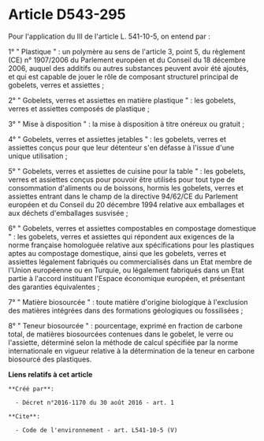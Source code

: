 # Article D543-295

Pour l'application du III de l'article L. 541-10-5, on entend par :

1° " Plastique " : un polymère au sens de l'article 3, point 5, du règlement (CE) n° 1907/2006 du Parlement européen et du
Conseil du 18 décembre 2006, auquel des additifs ou autres substances peuvent avoir été ajoutés, et qui est capable de jouer
le rôle de composant structurel principal de gobelets, verres et assiettes ;

2° " Gobelets, verres et assiettes en matière plastique " : les gobelets, verres et assiettes composés de plastique ;

3° " Mise à disposition " : la mise à disposition à titre onéreux ou gratuit ;

4° " Gobelets, verres et assiettes jetables " : les gobelets, verres et assiettes conçus pour que leur détenteur s'en défasse
à l'issue d'une unique utilisation ;

5° " Gobelets, verres et assiettes de cuisine pour la table " : les gobelets, verres et assiettes conçus pour pouvoir être
utilisés pour tout type de consommation d'aliments ou de boissons, hormis les gobelets, verres et assiettes entrant dans le
champ de la directive 94/62/CE du Parlement européen et du Conseil du 20 décembre 1994 relative aux emballages et aux déchets
d'emballages susvisée ;

6° " Gobelets, verres et assiettes compostables en compostage domestique " : les gobelets, verres et assiettes qui répondent
aux exigences de la norme française homologuée relative aux spécifications pour les plastiques aptes au compostage
domestique, ainsi que les gobelets, verres et assiettes légalement fabriqués ou commercialisés dans un Etat membre de l'Union
européenne ou en Turquie, ou légalement fabriqués dans un Etat partie à l'accord instituant l'Espace économique européen, et
présentant des garanties équivalentes ;

7° " Matière biosourcée " : toute matière d'origine biologique à l'exclusion des matières intégrées dans des formations
géologiques ou fossilisées ;

8° " Teneur biosourcée " : pourcentage, exprimé en fraction de carbone total, de matières biosourcées contenues dans le
gobelet, le verre ou l'assiette, déterminé selon la méthode de calcul spécifiée par la norme internationale en vigueur
relative à la détermination de la teneur en carbone biosourcé des plastiques.

**Liens relatifs à cet article**

	**Créé par**:

	  - Décret n°2016-1170 du 30 août 2016 - art. 1

	**Cite**:

	  - Code de l'environnement - art. L541-10-5 (V)
